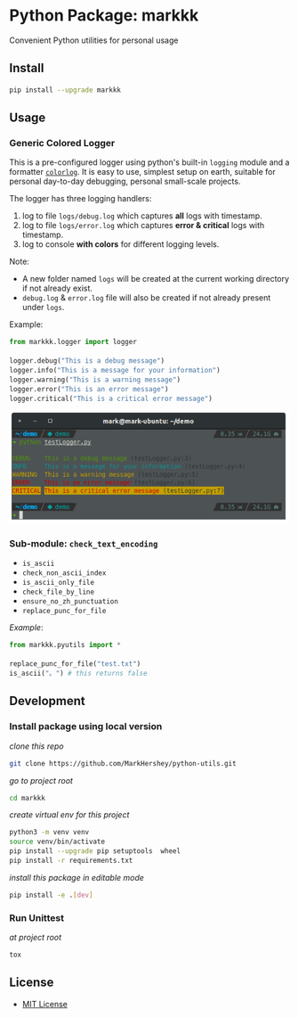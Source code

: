 # Python Package: markkk

Convenient Python utilities for personal usage


## Install

```bash
pip install --upgrade markkk
```

## Usage

### Generic Colored Logger

This is a pre-configured logger using python's built-in `logging` module and a formatter [`colorlog`](https://github.com/borntyping/python-colorlog). It is easy to use, simplest setup on earth, suitable for personal day-to-day debugging, personal small-scale projects.

The logger has three logging handlers:
1. log to file `logs/debug.log` which captures **all** logs with timestamp.
2. log to file `logs/error.log` which captures **error & critical** logs with timestamp.
3. log to console **with colors** for different logging levels.

Note:
- A new folder named `logs` will be created at the current working directory if not already exist.
- `debug.log` & `error.log` file will also be created if not already present under `logs`.

Example:

```python
from markkk.logger import logger

logger.debug("This is a debug message")
logger.info("This is a message for your information")
logger.warning("This is a warning message")
logger.error("This is an error message")
logger.critical("This is a critical error message")

```

![colored_log_in_console](docs/c_logger.png)


### Sub-module: `check_text_encoding`

- `is_ascii`
- `check_non_ascii_index`
- `is_ascii_only_file`
- `check_file_by_line`
- `ensure_no_zh_punctuation`
- `replace_punc_for_file`

*Example*:

```python
from markkk.pyutils import *

replace_punc_for_file("test.txt")
is_ascii("。") # this returns false
```



## Development

### Install package using local version
*clone this repo*
```bash
git clone https://github.com/MarkHershey/python-utils.git
```
*go to project root*
```bash
cd markkk
```

*create virtual env for this project*
```bash
python3 -m venv venv
source venv/bin/activate
pip install --upgrade pip setuptools  wheel
pip install -r requirements.txt
```

*install this package in editable mode*
```bash
pip install -e .[dev]
```

### Run Unittest

*at project root*
```bash
tox
```

## License

- [MIT License]("LICENSE")
